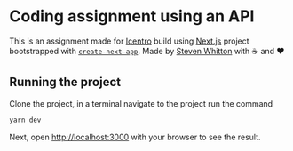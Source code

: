 # Coding assignment using an API
This is an assignment made for [Icentro](https://www.incentro.com/en) build using [Next.js](https://nextjs.org/) project bootstrapped with [`create-next-app`](https://github.com/vercel/next.js/tree/canary/packages/create-next-app). Made by [Steven Whitton](https://twitter.com/pantheratnight) with ☕ and ❤

## Running the project

Clone the project, in a terminal navigate to the project run the command

```bash
yarn dev
```

Next, open [http://localhost:3000](http://localhost:3000) with your browser to see the result.
